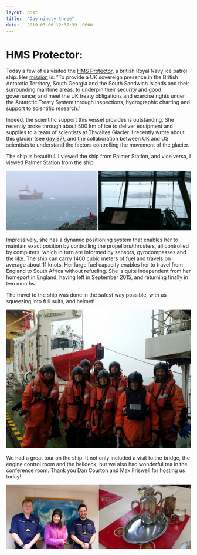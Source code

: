 ```yaml
---
layout: post
title:  "Day ninety-three"
date:   2019-03-06 12:37:39 -0600
---
```

# HMS Protector:
Today a few of us visited the [HMS Protector](https://www.royalnavy.mod.uk/our-organisation/the-fighting-arms/surface-fleet/survey/antarctic-patrol-ship/hms-protector), a british Royal Navy ice patrol ship. Her [mission](https://www.royalnavy.mod.uk/our-organisation/the-fighting-arms/surface-fleet/survey/antarctic-patrol-ship/hms-protector) is: "To provide a UK sovereign presence in the British Antarctic Territory, South Georgia and the South Sandwich Islands and their surrounding maritime areas, to underpin their security and good governance; and meet the UK treaty obligations and exercise rights under the Antarctic Treaty System through inspections, hydrographic charting and support to scientific research."

Indeed, the scientific support this vessel provides is outstanding. She recently broke through about 500 km of ice to deliver equipment and supplies to a team of scientists at Thwaites Glacier. I recently wrote about this glacier (see [day 87](https://natasjavgestel.github.io/blog/2019/02/28/day-eighty-seven)), and the collaboration between UK and US scientists to understand the factors controlling the movement of the glacier. 

The ship is beautiful. I viewed the ship from Palmer Station, and vice versa, I viewed Palmer Station from the ship. 

![Protector and Palmer Station perspectives](/assets/blog_photos/190306/Protector.jpg)

Impressively, she has a dynamic positioning system that enables her to maintain exact position by controlling the propellors/thrusters, all controlled by computers, which in turn are informed by sensors, gyrocompasses and the like. The ship can carry 1400 cubic meters of fuel and travels on average about 11 knots. Her large fuel capacity enables her to travel from England to South Africa without refueling. She is quite independent from her homeport in England, having left in September 2015, and returning finally in two months. 

The travel to the ship was done in the safest way possible, with us squeezing into full suits, and helmet! 

![HMS protector and travel](/assets/blog_photos/190306/20190306_114430.jpg)

We had a great tour on the ship. It not only included a visit to the bridge, the engine control room and the helideck, but we also had wonderful tea in the conference room. Thank you Dan Courton and Max Friswell for hosting us today!

![Courton and Friswell](/assets/blog_photos/190306/TeaAtHMSProtector.jpg)

